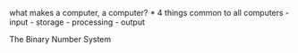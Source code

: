 what makes a computer, a computer?
    * 4 things common to all computers
        - input
        - storage
        - processing
        - output

The Binary Number System
